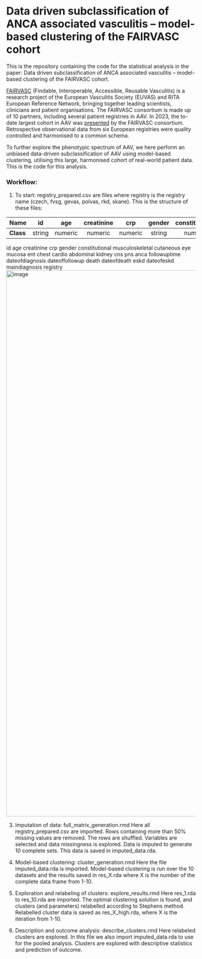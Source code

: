 # Data driven subclassification of ANCA associated vasculitis – model-based clustering of the FAIRVASC cohort
This is the repository containing the code for the statistical analysis in the paper: Data driven subclassification of ANCA associated vasculitis – model-based clustering of the FAIRVASC cohort. 

[FAIRVASC](https://fairvasc.eu/) (Findable, Interoperable, Accessible, Reusable Vasculitis) is a research project of the European Vasculitis Society (EUVAS) and RITA European Reference Network, bringing together leading scientists, clinicians and patient organisations. The FAIRVASC consortium is made up of 10 partners, including several patient registries in AAV. In 2023, the to-date largest cohort in AAV was [presented](https://doi.org/10.1136/ard-2023-224571) by the FAIRVASC consortium. Retrospective observational data from six European registries were quality controlled and harmonised to a common schema.

To further explore the phenotypic spectrum of AAV, we here perform an unbiased data-driven subclassification of AAV using model-based clustering, utilising this large, harmonised cohort of real-world patient data. This is the code for this analysis. 

### Workflow: 
1. To start: registry_prepared.csv are files where registry is the registry name (czech, fvsg, gevas, polvas, rkd, skane). This is the structure of these files:
   
|      **Name**              | id       | age     | creatinine | crp     | gender  | constitutional | musculoskeletal | cutaneous | eye     | mucosa   | ent     | chest   | cardio  | abdominal | kidney | cns     | pns     | anca    | followuptime | dateofdiagnosis | dateoffollowup | death | dateofdeath | eskd | dateofeskd | maindiagnosis | registry |
|:-------------|:--------:|:-------:|:----------:|:-------:|:-------:|:--------------:|:---------------:|:---------:|:-------:|:--------:|:-------:|:-------:|:-------:|:---------:|:------:|:-------:|:-------:|:-------:|:------------:|:---------------:|:--------------:|:-----:|:-----------:|:----:|:----------:|:-------------:|:--------:|
| **Class**    | string   | numeric   | numeric   | numeric| string   | numeric        | numeric            | numeric      | numeric     | numeric          |numeric         | numeric        |numeric        |numeric           |numeric      | numeric         |numeric         | string   | numeric         | date    | date   | logical    | date            | logical     | date      | string   | string    |

id	age	creatinine	crp	gender	constitutional	musculoskeletal	cutaneous	eye	mucosa	ent	chest	cardio	abdominal	kidney	cns	pns	anca	followuptime	dateofdiagnosis	dateoffollowup	death	dateofdeath	eskd	dateofeskd	maindiagnosis	registry<img width="1450" alt="image" src="https://github.com/karlgi/clusteranalysis/assets/76054859/f7a666cb-8e61-4398-a911-44dc11e67353">

   
3. Imputation of data: full_matrix_generation.rmd
Here all registry_prepared.csv are imported. Rows containing more than 50% missing values are removed. The rows are shuffled. Variables are selected and data missingness is explored. Data is imputed to generate 10 complete sets. This data is saved in imputed_data.rda. 

4.	Model-based clustering: cluster_generation.rmd
Here the file imputed_data.rda is imported. Model-based clustering is run over the 10 datasets and the results saved in res_X.rda where X is the number of the complete data frame from 1-10.

5.	Exploration and relabeling of clusters: explore_results.rmd
Here res_1.rda to res_10.rda are imported. The optimal clustering solution is found, and clusters (and parameters) relabelled according to Stephens method. Relabelled cluster data is saved as res_X_high.rda, where X is the iteration from 1-10.

6.	Description and outcome analysis: describe_clusters.rmd
Here relabeled clusters are explored. In this file we also import imputed_data.rda to use for the pooled analysis. Clusters are explored with descriptive statistics and prediction of outcome. 
